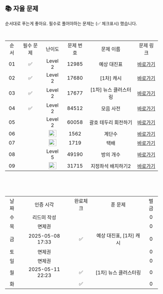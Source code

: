 
## 📚 자율 문제

순서대로 푸는게 좋아요.
필수로 풀어야하는 문제는 (✅ 체크표시) 했습니다.

<br/>
<table>
  <tr>
    <td align="center">순서</td>
    <td align="center">필수 문제</td>
    <td align="center">난이도</td>
    <td align="center">문제 번호</td>
    <td align="center">문제 이름</td>
    <td align="center">문제 링크</td>
  </tr>
   <tr>
    <td align="center">01</td>
    <td align="center">✅</td>
    <td align="center">Level 2</td>
    <td align="center">12985</td>
    <td align="center">예상 대진표</td>
    <td align="center"><a href="https://school.programmers.co.kr/learn/courses/30/lessons/12985">바로가기</a></td>
  </tr>
  <tr>
    <td align="center">02</td>
    <td align="center">✅</td>
    <td align="center">Level 2</td>
    <td align="center">17680</td>
    <td align="center">[1차] 캐시</td>
    <td align="center"><a href="https://school.programmers.co.kr/learn/courses/30/lessons/17680">바로가기</a></td>
  </tr>
   <tr>
    <td align="center">03</td>
  <td align="center">✅</td>
    <td align="center">Level 2</td>
    <td align="center">17677</td>
    <td align="center">[1차] 뉴스 클러스터링</td>
    <td align="center"><a href="https://school.programmers.co.kr/learn/courses/30/lessons/17677">바로가기</a></td>
  </tr>
  <tr>
  <td align="center">04</td>
   <td align="center">✅</td>
    <td align="center">Level 2</td>
    <td align="center">84512</td>
    <td align="center">모음 사전</td>
    <td align="center"><a href="https://school.programmers.co.kr/learn/courses/30/lessons/84512">바로가기</a></td>
  </tr>
    <tr>
  <td align="center">05</td>
   <td align="center"></td>
    <td align="center">Level 2</td>
    <td align="center">60058</td>
    <td align="center">괄호 테두리 회전하기</td>
    <td align="center"><a href="https://school.programmers.co.kr/learn/courses/30/lessons/60058">바로가기</a></td>
  </tr>
      <tr>
    <td align="center">06</td>
    <td align="center"></td>
    <td align="center"><img height="23px" width="25px" src="https://d2gd6pc034wcta.cloudfront.net/tier/15.svg"></td>
    <td align="center">1562</td>
    <td align="center">계단수</td>
    <td align="center"><a href="https://www.acmicpc.net/problem/1562">바로가기</a></td>
  </tr>
  <tr>
    <td align="center">07</td>
    <td align="center"></td>
    <td align="center"><img height="23px" width="25px" src="https://d2gd6pc034wcta.cloudfront.net/tier/13.svg"></td>
    <td align="center">1719</td>
    <td align="center">택배</td>
    <td align="center"><a href="https://www.acmicpc.net/problem/1719">바로가기</a></td>
  </tr>
  <tr>
  <td align="center">08</td>
   <td align="center"></td>
    <td align="center">Level 5</td>
    <td align="center">49190</td>
    <td align="center">방의 개수</td>
    <td align="center"><a href="https://school.programmers.co.kr/learn/courses/30/lessons/49190">바로가기</a></td>
  </tr>
  <td align="center">09</td>
   <td align="center"></td>
    <td align="center"><img height="23px" width="25px" src="https://d2gd6pc034wcta.cloudfront.net/tier/13.svg"></td>
    <td align="center">31715</td>
    <td align="center">지정좌석 배치하기2</td>
    <td align="center"><a href="https://www.acmicpc.net/problem/31715">바로가기</a></td>
  </tr>
</table>
<br/><br/>


<br>

<table>
  <tr>
    <td align="center">날짜</td>
    <td align="center">인증 시각</td>
    <td align="center">완료체크</td>
    <td align="center">푼 문제</td>
    <td align="center">벌금</td>
  </tr>
  <tr>
    <td align="center">수</td>
    <td align="center">리드미 작성</td>
    <td align="center"></td>
    <td align="center"></td>
    <td align="center">0</td>
  </tr>
  <tr>
    <td align="center">목</td>
    <td align="center">면제권</td>
    <td align="center"></td>
    <td align="center"></td>
    <td align="center">0</td>
  </tr>
  <tr>
    <td align="center">금</td>
    <td align="center">2025-05-08 17:33</td>
    <td align="center">✅</td>
    <td align="center">예상 대진표, [1차] 캐시</td>
    <td align="center">0</td>
  </tr>
  <tr>
    <td align="center">토</td>
    <td align="center">면제권</td>
    <td align="center"></td>
    <td align="center"></td>
    <td align="center">0</td>
  </tr>
    <tr>
    <td align="center">일</td>
    <td align="center">면제권</td>
    <td align="center"></td>
    <td align="center"></td>
    <td align="center">0</td>
  </tr>
  <tr>
    <td align="center">월</td>
    <td align="center">2025-05-11 22:23</td>
    <td align="center">✅</td>
    <td align="center">[1차] 뉴스 클러스터링</td>
    <td align="center">0</td>
  </tr>
  <tr>
    <td align="center">화</td>
    <td align="center"></td>
    <td align="center">✅</td>
    <td align="center"></td>
    <td align="center">0</td>
  </tr>
</table>
